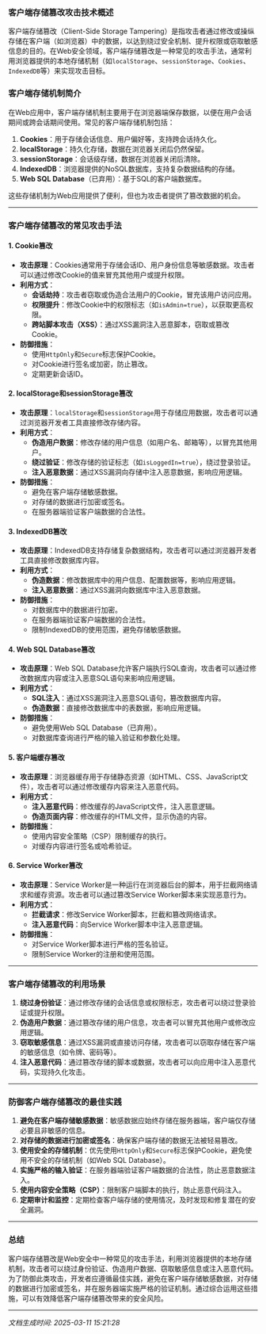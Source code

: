 ### 客户端存储篡改攻击技术概述

客户端存储篡改（Client-Side Storage Tampering）是指攻击者通过修改或操纵存储在客户端（如浏览器）中的数据，以达到绕过安全机制、提升权限或窃取敏感信息的目的。在Web安全领域，客户端存储篡改是一种常见的攻击手法，通常利用浏览器提供的本地存储机制（如`localStorage`、`sessionStorage`、`Cookies`、`IndexedDB`等）来实现攻击目标。

### 客户端存储机制简介

在Web应用中，客户端存储机制主要用于在浏览器端保存数据，以便在用户会话期间或跨会话期间使用。常见的客户端存储机制包括：

1. **Cookies**：用于存储会话信息、用户偏好等，支持跨会话持久化。
2. **localStorage**：持久化存储，数据在浏览器关闭后仍然保留。
3. **sessionStorage**：会话级存储，数据在浏览器关闭后清除。
4. **IndexedDB**：浏览器提供的NoSQL数据库，支持复杂数据结构的存储。
5. **Web SQL Database**（已弃用）：基于SQL的客户端数据库。

这些存储机制为Web应用提供了便利，但也为攻击者提供了篡改数据的机会。

---

### 客户端存储篡改的常见攻击手法

#### 1. **Cookie篡改**
   - **攻击原理**：Cookies通常用于存储会话ID、用户身份信息等敏感数据。攻击者可以通过修改Cookie的值来冒充其他用户或提升权限。
   - **利用方式**：
     - **会话劫持**：攻击者窃取或伪造合法用户的Cookie，冒充该用户访问应用。
     - **权限提升**：修改Cookie中的权限标志（如`isAdmin=true`），以获取更高权限。
     - **跨站脚本攻击（XSS）**：通过XSS漏洞注入恶意脚本，窃取或篡改Cookie。
   - **防御措施**：
     - 使用`HttpOnly`和`Secure`标志保护Cookie。
     - 对Cookie进行签名或加密，防止篡改。
     - 定期更新会话ID。

#### 2. **localStorage和sessionStorage篡改**
   - **攻击原理**：`localStorage`和`sessionStorage`用于存储应用数据，攻击者可以通过浏览器开发者工具直接修改存储内容。
   - **利用方式**：
     - **伪造用户数据**：修改存储的用户信息（如用户名、邮箱等），以冒充其他用户。
     - **绕过验证**：修改存储的验证标志（如`isLoggedIn=true`），绕过登录验证。
     - **注入恶意数据**：通过XSS漏洞向存储中注入恶意数据，影响应用逻辑。
   - **防御措施**：
     - 避免在客户端存储敏感数据。
     - 对存储的数据进行加密或签名。
     - 在服务器端验证客户端数据的合法性。

#### 3. **IndexedDB篡改**
   - **攻击原理**：IndexedDB支持存储复杂数据结构，攻击者可以通过浏览器开发者工具直接修改数据库内容。
   - **利用方式**：
     - **伪造数据**：修改数据库中的用户信息、配置数据等，影响应用逻辑。
     - **注入恶意数据**：通过XSS漏洞向数据库中注入恶意数据。
   - **防御措施**：
     - 对数据库中的数据进行加密。
     - 在服务器端验证客户端数据的合法性。
     - 限制IndexedDB的使用范围，避免存储敏感数据。

#### 4. **Web SQL Database篡改**
   - **攻击原理**：Web SQL Database允许客户端执行SQL查询，攻击者可以通过修改数据库内容或注入恶意SQL语句来影响应用逻辑。
   - **利用方式**：
     - **SQL注入**：通过XSS漏洞注入恶意SQL语句，篡改数据库内容。
     - **伪造数据**：直接修改数据库中的表数据，影响应用逻辑。
   - **防御措施**：
     - 避免使用Web SQL Database（已弃用）。
     - 对数据库查询进行严格的输入验证和参数化处理。

#### 5. **客户端缓存篡改**
   - **攻击原理**：浏览器缓存用于存储静态资源（如HTML、CSS、JavaScript文件），攻击者可以通过修改缓存内容来注入恶意代码。
   - **利用方式**：
     - **注入恶意代码**：修改缓存的JavaScript文件，注入恶意逻辑。
     - **伪造页面内容**：修改缓存的HTML文件，显示伪造的内容。
   - **防御措施**：
     - 使用内容安全策略（CSP）限制缓存的执行。
     - 对缓存内容进行签名或哈希验证。

#### 6. **Service Worker篡改**
   - **攻击原理**：Service Worker是一种运行在浏览器后台的脚本，用于拦截网络请求和缓存资源。攻击者可以通过篡改Service Worker脚本来实现恶意行为。
   - **利用方式**：
     - **拦截请求**：修改Service Worker脚本，拦截和篡改网络请求。
     - **注入恶意代码**：向Service Worker脚本中注入恶意逻辑。
   - **防御措施**：
     - 对Service Worker脚本进行严格的签名验证。
     - 限制Service Worker的注册和使用范围。

---

### 客户端存储篡改的利用场景

1. **绕过身份验证**：通过修改存储的会话信息或权限标志，攻击者可以绕过登录验证或提升权限。
2. **伪造用户数据**：通过篡改存储的用户信息，攻击者可以冒充其他用户或修改应用逻辑。
3. **窃取敏感信息**：通过XSS漏洞或直接访问存储，攻击者可以窃取存储在客户端的敏感信息（如令牌、密码等）。
4. **注入恶意代码**：通过篡改存储的脚本或数据，攻击者可以向应用中注入恶意代码，实现持久化攻击。

---

### 防御客户端存储篡改的最佳实践

1. **避免在客户端存储敏感数据**：敏感数据应始终存储在服务器端，客户端仅存储必要且非敏感的信息。
2. **对存储的数据进行加密或签名**：确保客户端存储的数据无法被轻易篡改。
3. **使用安全的存储机制**：优先使用`HttpOnly`和`Secure`标志保护Cookie，避免使用不安全的存储机制（如Web SQL Database）。
4. **实施严格的输入验证**：在服务器端验证客户端数据的合法性，防止恶意数据注入。
5. **使用内容安全策略（CSP）**：限制客户端脚本的执行，防止恶意代码注入。
6. **定期审计和监控**：定期检查客户端存储的使用情况，及时发现和修复潜在的安全漏洞。

---

### 总结

客户端存储篡改是Web安全中一种常见的攻击手法，利用浏览器提供的本地存储机制，攻击者可以绕过身份验证、伪造用户数据、窃取敏感信息或注入恶意代码。为了防御此类攻击，开发者应遵循最佳实践，避免在客户端存储敏感数据，对存储的数据进行加密或签名，并在服务器端实施严格的验证机制。通过综合运用这些措施，可以有效降低客户端存储篡改带来的安全风险。

---

*文档生成时间: 2025-03-11 15:21:28*






















